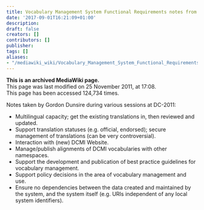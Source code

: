 ```yaml
---
title: Vocabulary Management System Functional Requirements notes from DC-2011
date: '2017-09-01T16:21:09+01:00'
description: 
draft: false
creators: []
contributors: []
publisher: 
tags: []
aliases:
- "/mediawiki_wiki/Vocabulary_Management_System_Functional_Requirements_notes_from_DC-2011.html"
---
```


 **This is an archived MediaWiki page.**  
This page was last modified on 25 November 2011, at 17:08.  
This page has been accessed 124,734 times.

Notes taken by Gordon Dunsire during various sessions at DC-2011:

- Multilingual capacity; get the existing translations in, then reviewed and updated.
- Support translation statuses (e.g. official, endorsed); secure management of translations (can be very controversial).
- Interaction with (new) DCMI Website.
- Manage/publish alignments of DCMI vocabularies with other namespaces.
- Support the development and publication of best practice guidelines for vocabulary management.
- Support policy decisions in the area of vocabulary management and use.
- Ensure no dependencies between the data created and maintained by the system, and the system itself (e.g. URIs independent of any local system identifiers).

